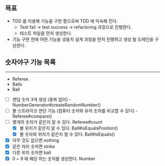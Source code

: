 ## 목표
- TDD 를 이용해 기능을 구현 함으로써 TDD 에 익숙해 진다.
    - Test fail -> test success -> refactoring 과정으로 진행한다.
    - 테스트 파일을 먼저 생성한다.
- 기능 구현 전에 어떤 기능을 넣을지 설계 과정을 먼저 진행하고 생성 될 도메인을 구상한다.

## 숫자야구 기능 목록

---
- Referee
- Balls
- Ball

- [ ] 랜덤 숫자 3개 생성 (중복 없이) - NumberGenerator#createRandomNumber()
- [ ] 볼 스트라이크 판단 기능 (컴퓨터 숫자와 유저 숫자를 비교할 수 있다) - Referee#compare()
- [ ] 몇개의 숫자가 같은지 알 수 있다. Referee#count
    - [x] 볼 위치가 같은지 알 수 있다. Ball#isEqualsPosition()
    - [x] 볼 숫자와 위치가 같은지 알 수 있다. Ball#isEquals()
    
- [x] 아무 것도 없으면 nothing
- [x] 같은 자리 숫자면 strike
- [x] 다른 위치 숫자면 ball
- [x] 0 ~ 9 에 해당 하는 숫자를 생성한다. Number
